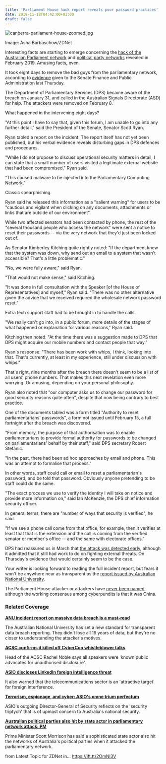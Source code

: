 ```yaml
---
title: 'Parliament House hack report reveals poor password practices'
date: 2019-11-18T04:42:00+01:00
draft: false
---
```


![canberra-parliament-house-zoomed.jpg](https://zdnet1.cbsistatic.com/hub/i/2019/07/02/4f57beb5-3ede-40ff-abb6-b3f00de648e1/1d34bc4d0cee37b268c0a91f4e2239ef/canberra-parliament-house-zoomed.jpg)

Image: Asha Barbaschow/ZDNet

Interesting facts are starting to emerge concerning the [hack of the Australian Parliament network](https://www.zdnet.com/article/australian-government-computing-network-reset-following-security-incident/) and [political party networks](https://www.zdnet.com/article/australian-political-parties-also-hit-by-state-actor-in-parliamentary-network-attack-pm/) revealed in February 2019. Amusing facts, even.

It took eight days to remove the bad guys from the parliamentary network, according to [evidence](https://parlinfo.aph.gov.au/parlInfo/search/display/display.w3p;query=Id%3A%22committees%2Festimate%2F1fb6c521-3c42-48fc-9869-f69686707902%2F0000%22) given to the Senate Finance and Public Administration last Thursday.

The Department of Parliamentary Services (DPS) became aware of the breach on January 31, and called in the Australian Signals Directorate (ASD) for help. The attackers were removed on February 8.

What happened in the intervening eight days?

"At this point I have to say that, given this forum, I am unable to go into any further detail," said the President of the Senate, Senator Scott Ryan.

Ryan tabled a report on the incident. The report itself has not yet been published, but his verbal evidence reveals disturbing gaps in DPS defences and procedures.

"While I do not propose to discuss operational security matters in detail, I can state that a small number of users visited a legitimate external website that had been compromised," Ryan said.

"This caused malware to be injected into the Parliamentary Computing Network."

Classic spearphishing.

Ryan said he released this information as a "salient warning" for users to be "cautious and vigilant when clicking on any documents, attachments or links that are outside of our environment".

While two affected senators had been contacted by phone, the rest of the "several thousand people who access the network" were sent a notice to reset their passwords -- via the very network that they'd just been locked out of.

As Senator Kimberley Kitching quite rightly noted: "If the department knew that the system was down, why send out an email to a system that wasn't accessible? That's a little problematic."

"No, we were fully aware," said Ryan.

"That would not make sense," said Kitching.

"It was done in full consultation with the Speaker \[of the House of Representatives\] and myself," Ryan said. "There was no other alternative given the advice that we received required the wholesale network password reset."

Extra tech support staff had to be brought in to handle the calls.

"We really can't go into, in a public forum, more details of the stages of what happened or explanation for various reasons," Ryan said.

Kitching then noted: "At the time there was a suggestion made to DPS that DPS might acquire our mobile numbers and contact people that way."

Ryan's response: "There has been work with whips, I think, looking into that. That's currently, at least in my experience, still under discussion with whips."

That's right, nine months after the breach there doesn't seem to be a list of all users' phone numbers. That makes this next revelation even more worrying. Or amusing, depending on your personal philosophy.

Ryan also noted that "our computer asks us to change our password for good security reasons quite often", despite that now being contrary to best practice.

One of the documents tabled was a form titled "Authority to reset parliamentarians' passwords", a form not issued until February 15, a full fortnight after the breach was discovered.

"From memory, the purpose of that authorisation was to enable parliamentarians to provide formal authority for passwords to be changed on parliamentarians' behalf by their staff," said DPS secretary Robert Stefanic.

"In the past, there had been ad hoc approaches by email and phone. This was an attempt to formalise that process."

In other words, staff could call or email to reset a parliamentarian's password, and be told that password. Obviously anyone pretending to be staff could do the same.

"The exact process we use to verify the identity I will take on notice and provide more information on," said Ian McKenzie, the DPS chief information security officer.

In general terms, there are "number of ways that security is verified", he said.

"If we see a phone call come from that office, for example, then it verifies at least that that is the extension and the call is coming from the verified senator or member's office -- and the same with electorate offices."

DPS had reassured us in March that [the attack was detected early](https://www.zdnet.com/article/department-of-parliamentary-services-says-february-attack-was-detected-early/), although it admitted that it still had work to do on fighting external threats. On Thursday's evidence that would certainly seem to be the case.

Your writer is looking forward to reading the full incident report, but fears it won't be anywhere near as transparent as the [report issued by Australian National University](https://www.zdnet.com/article/anu-incident-report-on-massive-data-breach-a-must-read/).

The Parliament House attacker or attackers have [never been named](https://www.zdnet.com/article/australia-should-name-parliament-cyber-attackers/), although the working consensus among cyberpundits is that it was China.

### Related Coverage

**[ANU incident report on massive data breach is a must-read](https://www.zdnet.com/article/anu-incident-report-on-massive-data-breach-a-must-read/)**

The Australian National University has set a new standard for transparent data breach reporting. They didn't lose all 19 years of data, but they're no closer to understanding the attacker's motives.

**[ACSC confirms it killed off CyberCon whistleblower talks](https://www.zdnet.com/article/acsc-confirms-it-killed-off-cybercon-whistleblower-talks/)**

Head of the ACSC Rachel Noble says all speakers were 'known public advocates for unauthorised disclosure'.

**[ASIO discloses LinkedIn foreign intelligence threat](https://www.zdnet.com/article/asio-discloses-linkedin-foreign-intelligence-threat-warns-telcos-are-an-attractive-target-for-threats/)**

It also warned that the telecommunications sector is an 'attractive target' for foreign interference.

**[Terrorism, espionage, and cyber: ASIO's omne trium perfectum](https://www.zdnet.com/article/terrorism-espionage-and-cyber-asios-omne-trium-perfectum/)**

ASIO's outgoing Director-General of Security reflects on the 'security triptych' that is of upmost concern to Australia's national security.

**[Australian political parties also hit by state actor in parliamentary network attack: PM](https://www.zdnet.com/article/australian-political-parties-also-hit-by-state-actor-in-parliamentary-network-attack-pm/)**

Prime Minister Scott Morrison has said a sophisticated state actor also hit the networks of Australia's political parties when it attacked the parliamentary network.

  
  
from Latest Topic for ZDNet in... https://ift.tt/2OmNI3V